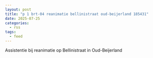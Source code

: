 ```yaml
---
layout: post
title: "p 1 brt-04 reanimatie bellinistraat oud-beijerland 185431"
date: 2025-07-25
categories: 
  - rss
tags: 
  - feed
---
```


Assistentie bij reanimatie op Bellinistraat in Oud-Beijerland
